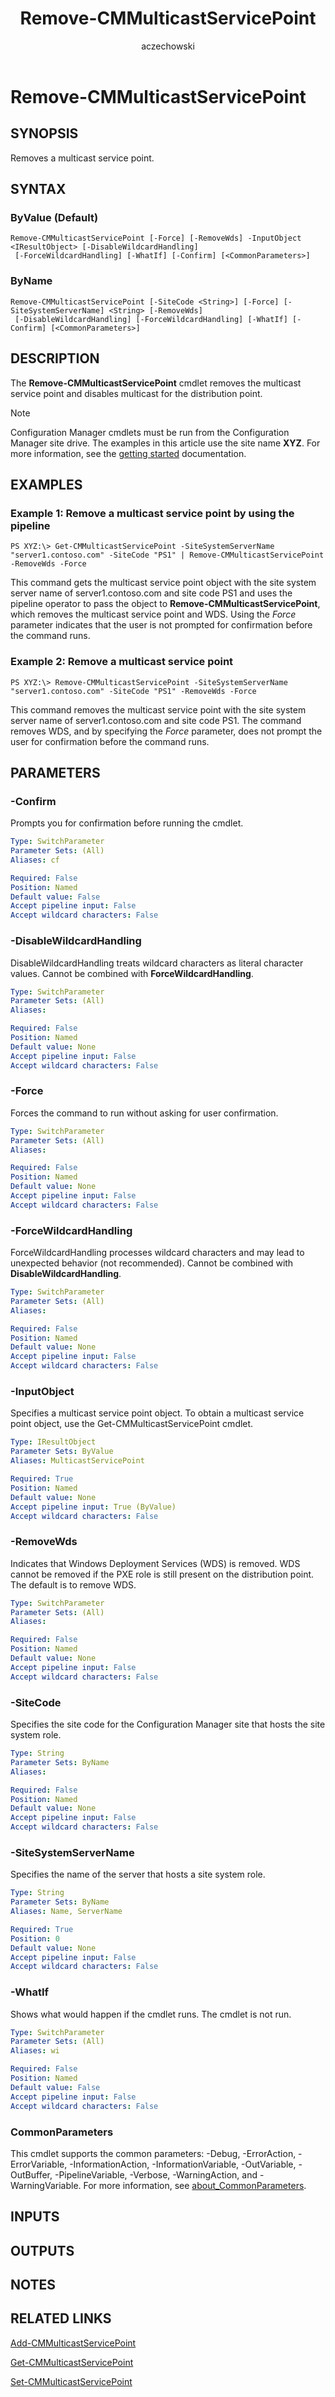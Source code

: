﻿---
author: aczechowski
description: Removes a multicast service point.
external help file: AdminUI.PS.HS.dll-Help.xml
manager: dougeby
Module Name: ConfigurationManager
ms.author: aaroncz
ms.date: 05/07/2019
ms.prod: configuration-manager
ms.technology: configmgr-other
ms.topic: conceptual
schema: 2.0.0
title: Remove-CMMulticastServicePoint
titleSuffix: Configuration Manager
---

# Remove-CMMulticastServicePoint

## SYNOPSIS
Removes a multicast service point.

## SYNTAX

### ByValue (Default)
```
Remove-CMMulticastServicePoint [-Force] [-RemoveWds] -InputObject <IResultObject> [-DisableWildcardHandling]
 [-ForceWildcardHandling] [-WhatIf] [-Confirm] [<CommonParameters>]
```

### ByName
```
Remove-CMMulticastServicePoint [-SiteCode <String>] [-Force] [-SiteSystemServerName] <String> [-RemoveWds]
 [-DisableWildcardHandling] [-ForceWildcardHandling] [-WhatIf] [-Confirm] [<CommonParameters>]
```

## DESCRIPTION
The **Remove-CMMulticastServicePoint** cmdlet removes the multicast service point and disables multicast for the distribution point.

> [!NOTE]
> Configuration Manager cmdlets must be run from the Configuration Manager site drive.
> The examples in this article use the site name **XYZ**. For more information, see the
> [getting started](/powershell/sccm/overview) documentation.

## EXAMPLES

### Example 1: Remove a multicast service point by using the pipeline
```
PS XYZ:\> Get-CMMulticastServicePoint -SiteSystemServerName "server1.contoso.com" -SiteCode "PS1" | Remove-CMMulticastServicePoint -RemoveWds -Force
```

This command gets the multicast service point object with the site system server name of server1.contoso.com and site code PS1 and uses the pipeline operator to pass the object to **Remove-CMMulticastServicePoint**, which removes the multicast service point and WDS.
Using the *Force* parameter indicates that the user is not prompted for confirmation before the command runs.

### Example 2: Remove a multicast service point
```
PS XYZ:\> Remove-CMMulticastServicePoint -SiteSystemServerName "server1.contoso.com" -SiteCode "PS1" -RemoveWds -Force
```

This command removes the multicast service point with the site system server name of server1.contoso.com and site code PS1.
The command removes WDS, and by specifying the *Force* parameter, does not prompt the user for confirmation before the command runs.

## PARAMETERS

### -Confirm
Prompts you for confirmation before running the cmdlet.

```yaml
Type: SwitchParameter
Parameter Sets: (All)
Aliases: cf

Required: False
Position: Named
Default value: False
Accept pipeline input: False
Accept wildcard characters: False
```

### -DisableWildcardHandling
DisableWildcardHandling treats wildcard characters as literal character values. Cannot be combined with **ForceWildcardHandling**.

```yaml
Type: SwitchParameter
Parameter Sets: (All)
Aliases:

Required: False
Position: Named
Default value: None
Accept pipeline input: False
Accept wildcard characters: False
```

### -Force
Forces the command to run without asking for user confirmation.

```yaml
Type: SwitchParameter
Parameter Sets: (All)
Aliases:

Required: False
Position: Named
Default value: None
Accept pipeline input: False
Accept wildcard characters: False
```

### -ForceWildcardHandling
ForceWildcardHandling processes wildcard characters and may lead to unexpected behavior (not recommended). Cannot be combined with **DisableWildcardHandling**.

```yaml
Type: SwitchParameter
Parameter Sets: (All)
Aliases:

Required: False
Position: Named
Default value: None
Accept pipeline input: False
Accept wildcard characters: False
```

### -InputObject
Specifies a multicast service point object.
To obtain a multicast service point object, use the Get-CMMulticastServicePoint cmdlet.

```yaml
Type: IResultObject
Parameter Sets: ByValue
Aliases: MulticastServicePoint

Required: True
Position: Named
Default value: None
Accept pipeline input: True (ByValue)
Accept wildcard characters: False
```

### -RemoveWds
Indicates that Windows Deployment Services (WDS) is removed.
WDS cannot be removed if the PXE role is still present on the distribution point.
The default is to remove WDS.

```yaml
Type: SwitchParameter
Parameter Sets: (All)
Aliases:

Required: False
Position: Named
Default value: None
Accept pipeline input: False
Accept wildcard characters: False
```

### -SiteCode
Specifies the site code for the Configuration Manager site that hosts the site system role.

```yaml
Type: String
Parameter Sets: ByName
Aliases:

Required: False
Position: Named
Default value: None
Accept pipeline input: False
Accept wildcard characters: False
```

### -SiteSystemServerName
Specifies the name of the server that hosts a site system role.

```yaml
Type: String
Parameter Sets: ByName
Aliases: Name, ServerName

Required: True
Position: 0
Default value: None
Accept pipeline input: False
Accept wildcard characters: False
```

### -WhatIf
Shows what would happen if the cmdlet runs.
The cmdlet is not run.

```yaml
Type: SwitchParameter
Parameter Sets: (All)
Aliases: wi

Required: False
Position: Named
Default value: False
Accept pipeline input: False
Accept wildcard characters: False
```

### CommonParameters
This cmdlet supports the common parameters: -Debug, -ErrorAction, -ErrorVariable, -InformationAction, -InformationVariable, -OutVariable, -OutBuffer, -PipelineVariable, -Verbose, -WarningAction, and -WarningVariable. For more information, see [about_CommonParameters](https://go.microsoft.com/fwlink/?LinkID=113216).

## INPUTS

## OUTPUTS

## NOTES

## RELATED LINKS

[Add-CMMulticastServicePoint](Add-CMMulticastServicePoint.md)

[Get-CMMulticastServicePoint](Get-CMMulticastServicePoint.md)

[Set-CMMulticastServicePoint](Set-CMMulticastServicePoint.md)


